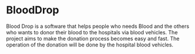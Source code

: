 # BloodDrop
Blood Drop is a software that helps people who needs Blood and the others who wants to donor their blood to the hospitals via blood vehicles. The project aims to make the donation process becomes easy and fast. The operation of the donation will be done by the hospital blood vehicles.
